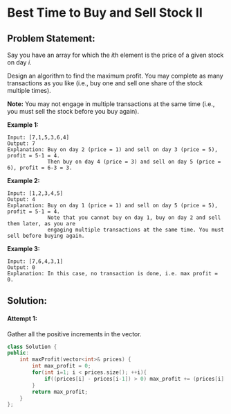 # Best Time to Buy and Sell Stock II

## Problem Statement:

Say you have an array for which the *i*th element is the price of a given stock on day *i*.



Design an algorithm to find the maximum profit. You may complete as many transactions as you like (i.e., buy one and sell one share of the stock multiple times).



**Note:** You may not engage in multiple transactions at the same time (i.e., you must sell the stock before you buy again).



**Example 1:**



```
Input: [7,1,5,3,6,4]
Output: 7
Explanation: Buy on day 2 (price = 1) and sell on day 3 (price = 5), profit = 5-1 = 4.
             Then buy on day 4 (price = 3) and sell on day 5 (price = 6), profit = 6-3 = 3.
```



**Example 2:**



```
Input: [1,2,3,4,5]
Output: 4
Explanation: Buy on day 1 (price = 1) and sell on day 5 (price = 5), profit = 5-1 = 4.
             Note that you cannot buy on day 1, buy on day 2 and sell them later, as you are
             engaging multiple transactions at the same time. You must sell before buying again.
```



**Example 3:**



```
Input: [7,6,4,3,1]
Output: 0
Explanation: In this case, no transaction is done, i.e. max profit = 0.
```



## Solution:

#### Attempt 1:

Gather all the positive increments in the vector.

```c++
class Solution {
public:
    int maxProfit(vector<int>& prices) {
        int max_profit = 0;
        for(int i=1; i < prices.size(); ++i){
            if((prices[i] - prices[i-1]) > 0) max_profit += (prices[i] - prices[i-1]);
        }
        return max_profit;
    }
};
```



<!---

​	Author: Yash Bansod

-->